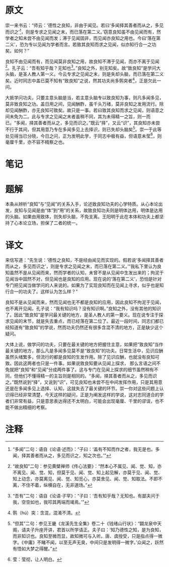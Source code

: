 # 原文
崇一来书云：“师云：‘德性之良知，非由于闻见。若曰‘多闻择其善者而从之，多见而识之’[^1]，则是专求之见闻之末，而已落在第二义。’窃意良知虽不由见闻而有，然学者之知未尝不由见闻而发；滞于见闻固非，而见闻亦良知之用也。今曰‘落在第二义’，恐为专以见闻为学者而言。若致其良知而求之见闻，似亦知行合一之功矣。如何？”

良知不由见闻而有，而见闻莫非良知之用，故良知不滞于见闻，而亦不离于见闻[^2]。孔子云：“吾有知乎哉？无知也[^3]。”良知之外，别无知矣。故“致良知”是学问大头脑，是圣人教人第一义。今云专求之见闻之末，则是失却头脑，而已落在第二义矣。近时同志中盖已莫不知有“致良知”之说，然其功夫尚多鹘突者[^4]，正是欠此一问。

大抵学问功夫，只要主意头脑是当，若主意头脑专以致良知为事，则凡多闻多见，莫非致良知之功。盖日用之间，见闻酬酢，虽千头万绪，莫非良知之发用流行。除却见闻酬酢，亦无良知可致矣。故只是一事。若曰致其良知而求之见闻，则语意之间未免为二。此与专求之见闻之末者虽稍不同，其为未得精一之旨，则一而已。“多闻，择其善者而从之，多见而识之。”既云“择”，又云“识”，其良知亦未尝不行于其间，但其用意乃专在多闻多见上去择识，则已失却头脑矣[^5]。崇一于此等处见得当已分晓，今日之问，正为发明此学，于同志中极有益，但语意未莹[^6]，则毫厘千里，亦不容不精察之也。
# 笔记

# 题解
本条从辨析“良知”与“见闻”的关系入手，论述致良知功夫的心学特质。从心本论出发，良知与见闻是由“体”到“用”的关系，故致良知功夫则是明体达用，明体是达用的头脑。如果由用致体，则失却头脑，不免支离。王阳明于此在本体和功夫上都坚持了心本论立场，担保了二者的统一。
# 译文
来信写道：“先生说：‘德性之良知，不是经由闻见而实现的。假若说‘多闻择其善者而从之，多见而识之’，则是专求之见闻之末，而已落在第二义。’”我私下里认为良知虽然不是从见闻而来，然而学者的认知，未曾不是从见闻中生发出来的；拘泥于见闻当中固然不对，但见闻也是良知的应用。现在说的‘落在第二义’，恐怕是针对专门把见闻当做学问的人来说的。如果为了实现良知而在见闻上寻求，似乎也是知行合一的功夫了。这样认为怎么样？”

良知不是从见闻而来，然而见闻也无不都是良知的应用，因此良知不拘泥于见闻，也不离开见闻。孔子说：“我有知识吗？没有知识啊。”良知之外，没有其他的知识了。因此“致良知”是学问最关键的地方，是圣人教人的第一要义。现在说专注于探求见闻的末节，就是失去重点，而已经落在第二位了。最近一段时间，同志们都已经知道有“致良知”的学说，然而功夫仍然还有很多含混不清的地方，正是缺少这个疑问。

大体上说，做学问的功夫，只要在最关键的地方把握住主意，如果把“致良知”当作最关键的地方，那么凡是多闻多见莫不是“致良知”的功夫。日常生活中，见识应酬虽然头绪繁多，但流行的都是良知的生发作用。除了见识应酬，也就没有良知可致。因此这两者也只是一件事。如果说致良知要从见闻上探求， 那么言语之间不免就把“良知”和“见闻”分成两件事了。这与专门在见闻上探求的细节虽然稍有不同，但他们不懂得精一的主旨则是相同的。“多闻，择其善者而从之，多见而识之。”既然说到“择”，又说到“识”，可见良知也未尝不在中间发挥作用，只是其用意还是在多闻多见上选择、认知，这就失去了最关键的环节。崇一你对这些问题上认识得已经非常清楚，今天这样的疑问，正是为阐发这样的学说，这对志同道合的学者们非常有益，只是意思表达得还不太明白，可能会出现毫厘、千里的谬误，也不能不做出精细的考察。
# 注释

[^1]: “多闻”二句：语自《论语·述而》：“子曰：‘盖有不知而作之者，我无是也。多闻，择其善者而从之，多见而识之，知之次也。’”
[^2]: “故良知”二句：参见黄檗禅师《传心法要》：“然本心不属见、闻、觉、知，亦不离见、闻、觉、知，但莫于见、闻、觉、知上起见解，亦莫于见、闻、觉、知上动念，亦莫离见、闻、觉、知觅心，亦莫舍见、闻、觉、知取法。不即不离，不住不着，纵横自在，无非道场。”
[^3]: “吾有”二句：语自《论语·子罕》：“子曰：‘吾有知乎哉？无知也。有鄙夫问于我，空空如也，我叩其两端而竭焉。’”
[^4]: 鹘（hú）突：含混，混淆不清。
[^5]: “但其”二句：参见王畿《龙溪先生全集》卷二十《钱绪山行状》：“闢龙泉中天阁，请夫子升座开讲，君首以所学请正。夫子曰：‘知乃德性之知，是为良知，而非知识也。良知至微而显，故知微可与入听。唐、虞授受，只是指点得一微字。《中庸》不睹不闻，以至无声无臭，中间只是发明得一微字。’众闻之，跃然有悟如大梦之得醒。”
[^6]: 莹：莹彻，让人明白。